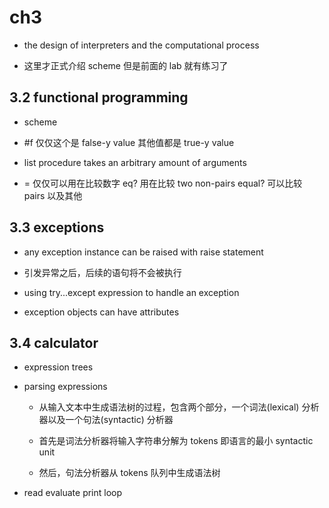 # ch3

- the design of interpreters and the computational process

- 这里才正式介绍 scheme 但是前面的 lab 就有练习了

## 3.2 functional programming

- scheme

- #f 仅仅这个是 false-y value 其他值都是 true-y value

- list procedure takes an arbitrary amount of arguments  

- = 仅仅可以用在比较数字 eq? 用在比较 two non-pairs equal? 可以比较 pairs 以及其他

## 3.3 exceptions

- any exception instance can be raised with raise statement

- 引发异常之后，后续的语句将不会被执行

- using try...except expression to handle an exception

- exception objects can have attributes

## 3.4 calculator

- expression trees

- parsing expressions

    - 从输入文本中生成语法树的过程，包含两个部分，一个词法(lexical) 分析器以及一个句法(syntactic) 分析器

    - 首先是词法分析器将输入字符串分解为 tokens 即语言的最小 syntactic unit

    - 然后，句法分析器从 tokens 队列中生成语法树

- read evaluate print loop

